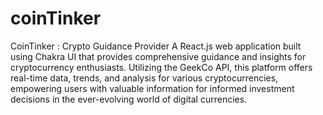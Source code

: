 # coinTinker
 CoinTinker : Crypto Guidance Provider  A React.js web application built using Chakra UI that provides comprehensive guidance and insights for cryptocurrency enthusiasts. Utilizing the GeekCo API, this platform offers real-time data, trends, and analysis for various cryptocurrencies, empowering users with valuable information for informed investment decisions in the ever-evolving world of digital currencies.
